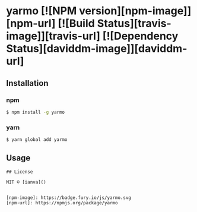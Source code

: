 # yarmo [![NPM version][npm-image]][npm-url] [![Build Status][travis-image]][travis-url] [![Dependency Status][daviddm-image]][daviddm-url]
> 

## Installation

### npm

```sh
$ npm install -g yarmo 
```

### yarn

```sh
$ yarn global add yarmo
```


## Usage


```
## License

MIT © [ianva]()


[npm-image]: https://badge.fury.io/js/yarmo.svg
[npm-url]: https://npmjs.org/package/yarmo
